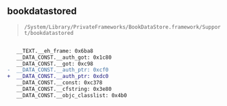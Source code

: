 ## bookdatastored

> `/System/Library/PrivateFrameworks/BookDataStore.framework/Support/bookdatastored`

```diff

   __TEXT.__eh_frame: 0x6ba8
   __DATA_CONST.__auth_got: 0x1c80
   __DATA_CONST.__got: 0xc98
-  __DATA_CONST.__auth_ptr: 0xcf0
+  __DATA_CONST.__auth_ptr: 0xdc0
   __DATA_CONST.__const: 0xc378
   __DATA_CONST.__cfstring: 0x3e80
   __DATA_CONST.__objc_classlist: 0x4b0

```
